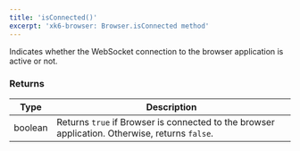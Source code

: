 ```yaml
---
title: 'isConnected()'
excerpt: 'xk6-browser: Browser.isConnected method'
---
```


Indicates whether the WebSocket connection to the browser application is active or not.

### Returns

| Type    | Description                                                                                    |
| ------- | ---------------------------------------------------------------------------------------------- |
| boolean | Returns `true` if Browser is connected to the browser application. Otherwise, returns `false`. |
